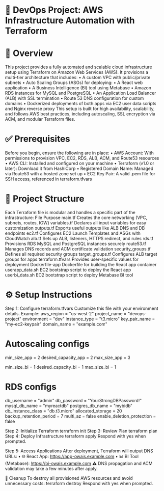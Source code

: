 # 🚀 DevOps Project: AWS Infrastructure Automation with Terraform
# 📌 Overview
This project provides a fully automated and scalable cloud infrastructure setup using Terraform on Amazon Web Services (AWS). It provisions a multi-tier architecture that includes:
	•	A custom VPC with public/private subnets
	•	Auto Scaling Groups (ASGs) for deploying:
	•	A React web application
	•	A Business Intelligence (BI) tool using Metabase
	•	Amazon RDS instances for MySQL and PostgreSQL
	•	An Application Load Balancer (ALB) with SSL termination
	•	Route 53 DNS configuration for custom domains
	•	Dockerized deployments of both apps via EC2 user data scripts and Nginx reverse proxy
This setup is built for high availability, scalability, and follows AWS best practices, including autoscaling, SSL encryption via ACM, and modular Terraform files.

# ✅ Prerequisites
Before you begin, ensure the following are in place:
	•	AWS Account: With permissions to provision VPC, EC2, RDS, ALB, ACM, and Route53 resources
	•	AWS CLI: Installed and configured on your machine
	•	Terraform (v1.0 or later): Download it from HashiCorp
	•	Registered Domain Name: Managed via Route53 with a hosted zone set up
	•	EC2 Key Pair: A valid .pem file for SSH access, referenced in terraform.tfvars


# 🧱 Project Structure
Each Terraform file is modular and handles a specific part of the infrastructure:
File
Purpose
main.tf
Creates the core networking (VPC, subnets, routes, IGW)
variables.tf
Declares all input variables for easy customization
outputs.tf
Exports useful outputs like ALB DNS and DB endpoints
ec2.tf
Configures EC2 Launch Templates and ASGs with CloudWatch
alb.tf
Sets up ALB, listeners, HTTPS redirect, and rules
rds.tf
Provisions RDS MySQL and PostgreSQL instances securely
route53.tf
Manages DNS records and ACM certificate validation
security_groups.tf
Defines all required security groups
target_groups.tf
Configures ALB target groups for apps
terraform.tfvars
Provides user-specific values for deployment
Dockerfile-app
Dockerfile for building the React app container
userapp_data.sh
EC2 bootstrap script to deploy the React app
userbi_data.sh
EC2 bootstrap script to deploy Metabase BI tool

# ⚙️ Setup Instructions
Step 1: Configure terraform.tfvars
Customize this file with your environment details. Example:
aws_region                 = "us-west-2"
project_name               = "devops-project"
environment                = "dev"
instance_type              = "t3.micro"
key_pair_name              = "my-ec2-keypair"
domain_name                = "example.com"

# Autoscaling configs
min_size_app               = 2
desired_capacity_app       = 2
max_size_app               = 3

min_size_bi                = 1
desired_capacity_bi        = 1
max_size_bi                = 1

# RDS configs
db_username                = "admin"
db_password                = "YourStrongDBPassword!"
mysql_db_name              = "myreactdb"
postgres_db_name           = "mybidb"
db_instance_class          = "db.t3.micro"
allocated_storage          = 20
backup_retention_period    = 7
multi_az                   = false
enable_deletion_protection = false

Step 2: Initialize Terraform
terraform init
Step 3: Review Plan
terraform plan
Step 4: Deploy Infrastructure
terraform apply
Respond with yes when prompted.

Step 5: Access Applications
After deployment, Terraform will output DNS URLs:
	•	🌐 React App: https://app-owais.example.com
	•	📊 BI Tool (Metabase): https://bi-owais.example.com
⚠️ DNS propagation and ACM validation may take a few minutes after apply.

🧹 Cleanup
To destroy all provisioned AWS resources and avoid unnecessary costs:
terraform destroy
Respond with yes when prompted.

